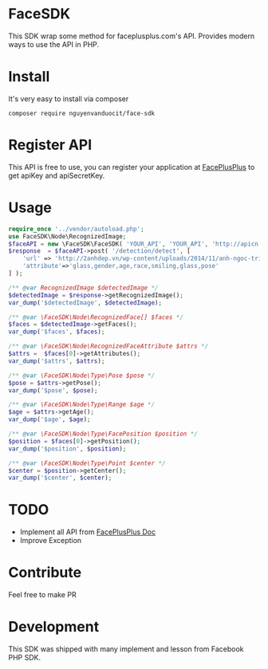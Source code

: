 # FaceSDK

This SDK wrap some method for faceplusplus.com's API. Provides modern ways to use the API in PHP.

# Install

It's very easy to install via composer 

```
composer require nguyenvanduocit/face-sdk
```

# Register API
This API is free to use, you can register your application at [FacePlusPlus](http://www.faceplusplus.com/) to get apiKey and apiSecretKey.

# Usage

```php
require_once '../vendor/autoload.php';
use FaceSDK\Node\RecognizedImage;
$faceAPI = new \FaceSDK\FaceSDK( 'YOUR_API', 'YOUR_API', 'http://apicn.faceplusplus.com' );
$response  = $faceAPI->post( '/detection/detect', [
	'url' => 'http://2anhdep.vn/wp-content/uploads/2014/11/anh-ngoc-trinh-dep-trong-nhung-bo-noi-y-xuyen-thau-khien-nguoi-xem-do-mat-6.jpg',
	'attribute'=>'glass,gender,age,race,smiling,glass,pose'
] );

/** @var RecognizedImage $detectedImage */
$detectedImage = $response->getRecognizedImage();
var_dump('$detectedImage', $detectedImage);

/** @var \FaceSDK\Node\RecognizedFace[] $faces */
$faces = $detectedImage->getFaces();
var_dump('$faces', $faces);

/** @var \FaceSDK\Node\RecognizedFaceAttribute $attrs */
$attrs =  $faces[0]->getAttributes();
var_dump('$attrs', $attrs);

/** @var \FaceSDK\Node\Type\Pose $pose */
$pose = $attrs->getPose();
var_dump('$pose', $pose);

/** @var \FaceSDK\Node\Type\Range $age */
$age = $attrs->getAge();
var_dump('$age', $age);

/** @var \FaceSDK\Node\Type\FacePosition $position */
$position = $faces[0]->getPosition();
var_dump('$position', $position);

/** @var \FaceSDK\Node\Type\Point $center */
$center = $position->getCenter();
var_dump('$center', $center);
```

# TODO

- Implement all API from [FacePlusPlus Doc](http://www.faceplusplus.com/api-overview/)
- Improve Exception

# Contribute

Feel free to make PR

# Development
This SDK was shipped with many implement and lesson from Facebook PHP SDK.